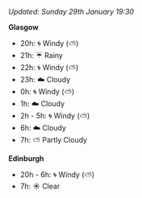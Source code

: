 *Updated: Sunday 29th January 19:30*

**Glasgow**

* 20h: :cyclone: Windy (:partly_sunny:)
* 21h: :umbrella: Rainy
* 22h: :cyclone: Windy (:partly_sunny:)
* 23h: :cloud: Cloudy
* 0h: :cyclone: Windy (:partly_sunny:)
* 1h: :cloud: Cloudy
* 2h - 5h: :cyclone: Windy (:partly_sunny:)
* 6h: :cloud: Cloudy
* 7h: :partly_sunny: Partly Cloudy

**Edinburgh**

* 20h - 6h: :cyclone: Windy (:partly_sunny:)
* 7h: :sunny: Clear
